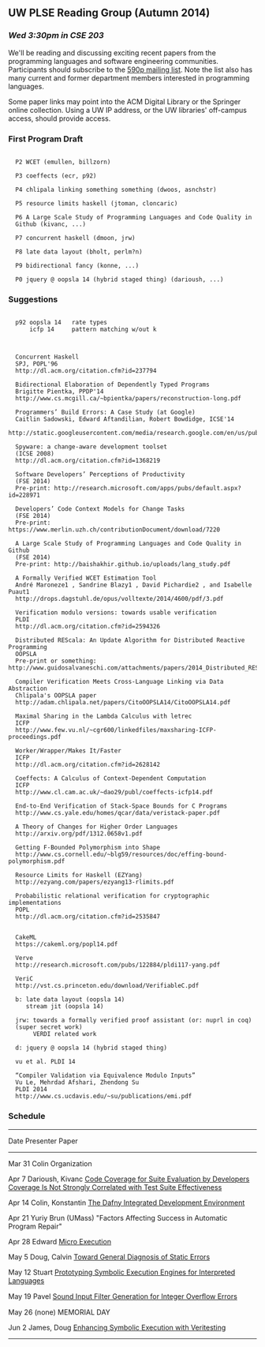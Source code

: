 ## UW PLSE Reading Group (Autumn 2014)

### *Wed 3:30pm in CSE 203*

We'll be reading and discussing exciting recent papers from the programming
languages and software engineering communities.  Participants should
subscribe to the [590p mailing
list](https://mailman.cs.washington.edu/mailman/listinfo/cse590n). Note the
list also has many current and former department members interested in
programming languages.

Some paper links may point into the ACM Digital Library or the
Springer online collection. Using a UW IP address, or the UW
libraries' off-campus access, should provide access.

### First Program Draft

```

  P2 WCET (emullen, billzorn)

  P3 coeffects (ecr, p92)

  P4 chlipala linking something something (dwoos, asnchstr)

  P5 resource limits haskell (jtoman, cloncaric)

  P6 A Large Scale Study of Programming Languages and Code Quality in
  Github (kivanc, ...)

  P7 concurrent haskell (dmoon, jrw)

  P8 late data layout (bholt, perlm?n)

  P9 bidirectional fancy (konne, ...)

  P0 jquery @ oopsla 14 (hybrid staged thing) (darioush, ...)

```

### Suggestions

```

  p92 oopsla 14   rate types
      icfp 14     pattern matching w/out k

  

  Concurrent Haskell
  SPJ, POPL'96
  http://dl.acm.org/citation.cfm?id=237794

  Bidirectional Elaboration of Dependently Typed Programs
  Brigitte Pientka, PPDP'14
  http://www.cs.mcgill.ca/~bpientka/papers/reconstruction-long.pdf

  Programmers’ Build Errors: A Case Study (at Google)
  Caitlin Sadowski, Edward Aftandilian, Robert Bowdidge, ICSE'14
  http://static.googleusercontent.com/media/research.google.com/en/us/pubs/archive/42184.pdf

  Spyware: a change-aware development toolset
  (ICSE 2008)
  http://dl.acm.org/citation.cfm?id=1368219

  Software Developers’ Perceptions of Productivity
  (FSE 2014)
  Pre-print: http://research.microsoft.com/apps/pubs/default.aspx?id=228971

  Developers’ Code Context Models for Change Tasks
  (FSE 2014)
  Pre-print: https://www.merlin.uzh.ch/contributionDocument/download/7220

  A Large Scale Study of Programming Languages and Code Quality in Github
  (FSE 2014)
  Pre-print: http://baishakhir.github.io/uploads/lang_study.pdf

  A Formally Verified WCET Estimation Tool
  André Maroneze1 , Sandrine Blazy1 , David Pichardie2 , and Isabelle Puaut1
  http://drops.dagstuhl.de/opus/volltexte/2014/4600/pdf/3.pdf

  Verification modulo versions: towards usable verification
  PLDI
  http://dl.acm.org/citation.cfm?id=2594326

  Distributed REScala: An Update Algorithm for Distributed Reactive Programming
  OOPSLA
  Pre-print or something: http://www.guidosalvaneschi.com/attachments/papers/2014_Distributed_REScala_An_Update_Algorithm_for_Distributed_Reactive_Programming_pdf.pdf

  Compiler Verification Meets Cross-Language Linking via Data Abstraction
  Chlipala's OOPSLA paper
  http://adam.chlipala.net/papers/CitoOOPSLA14/CitoOOPSLA14.pdf
  
  Maximal Sharing in the Lambda Calculus with letrec
  ICFP
  http://www.few.vu.nl/~cgr600/linkedfiles/maxsharing-ICFP-proceedings.pdf
  
  Worker/Wrapper/Makes It/Faster
  ICFP
  http://dl.acm.org/citation.cfm?id=2628142
  
  Coeffects: A Calculus of Context-Dependent Computation
  ICFP
  http://www.cl.cam.ac.uk/~dao29/publ/coeffects-icfp14.pdf

  End-to-End Verification of Stack-Space Bounds for C Programs
  http://www.cs.yale.edu/homes/qcar/data/veristack-paper.pdf

  A Theory of Changes for Higher Order Languages
  http://arxiv.org/pdf/1312.0658v1.pdf

  Getting F-Bounded Polymorphism into Shape
  http://www.cs.cornell.edu/~blg59/resources/doc/effing-bound-polymorphism.pdf

  Resource Limits for Haskell (EZYang)
  http://ezyang.com/papers/ezyang13-rlimits.pdf

  Probabilistic relational verification for cryptographic implementations
  POPL
  http://dl.acm.org/citation.cfm?id=2535847

 
  CakeML
  https://cakeml.org/popl14.pdf
  
  Verve
  http://research.microsoft.com/pubs/122884/pldi117-yang.pdf

  VeriC
  http://vst.cs.princeton.edu/download/VerifiableC.pdf

  b: late data layout (oopsla 14)
     stream jit (oopsla 14)

  jrw: towards a formally verified proof assistant (or: nuprl in coq)
  (super secret work)
       VERDI related work

  d: jquery @ oopsla 14 (hybrid staged thing)
     
  vu et al. PLDI 14
  
  “Compiler Validation via Equivalence Modulo Inputs”
  Vu Le, Mehrdad Afshari, Zhendong Su
  PLDI 2014
  http://www.cs.ucdavis.edu/~su/publications/emi.pdf

```


### Schedule

[CODECOVER1]: http://research.engr.oregonstate.edu/hci/sites/research.engr.oregonstate.edu.hci/files/papers/gopinath2014code_1.pdf
[CODECOVER2]: http://www.linozemtseva.com/research/2014/icse/coverage/coverage_paper.pdf
[DAFNY]:      http://research.microsoft.com/en-us/um/people/leino/papers/krml236.pdf
[UEXEC]:      http://research.microsoft.com/en-us/um/people/pg/public_psfiles/icse2014.pdf
[GENDIAG]:    http://www.cs.cornell.edu/andru/papers/diagnostic/popl14.pdf
[SYMINTERP]:  http://dslab.epfl.ch/pubs/chef.pdf
[SOUNDINT]:   http://people.csail.mit.edu/fanl/papers/sift-popl14.pdf
[SYMVERI]:    http://users.ece.cmu.edu/~aavgerin/papers/veritesting-icse-2014.pdf

---------------------------------------------------------------------------------------------
Date        Presenter                 Paper
----------  ------------------------  -------------------------------------------------------
Mar 31      Colin                     Organization

Apr  7      Darioush, Kivanc          [Code Coverage for Suite Evaluation by Developers][CODECOVER1]<br />
                                      [Coverage Is Not Strongly Correlated with Test Suite Effectiveness][CODECOVER2]

Apr 14      Colin, Konstantin         [The Dafny Integrated Development Environment][DAFNY]

Apr 21      Yuriy Brun (UMass)        "Factors Affecting Success in Automatic Program Repair"

Apr 28      Edward                    [Micro Execution][UEXEC]

May  5      Doug, Calvin              [Toward General Diagnosis of Static Errors][GENDIAG]

May 12      Stuart                    [Prototyping Symbolic Execution Engines for Interpreted Languages][SYMINTERP]

May 19      Pavel                     [Sound Input Filter Generation for Integer Overﬂow Errors][SOUNDINT]

May 26      (none)                    MEMORIAL DAY

Jun  2      James, Doug               [Enhancing Symbolic Execution with Veritesting][SYMVERI]

---------------------------------------------------------------------------------------------
